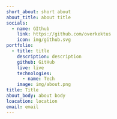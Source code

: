 ```yaml
---
short_about: short about
about_title: about title
socials:
  - name: GIthub
    link: https://github.com/overkektus
    icon: img/github.svg
portfolio:
  - title: title
    description: description
    github: GitHub
    live: live
    technologies:
      - name: Tech
    image: img/about.png
title: Title
about_body: about body
loacation: location
email: email
---
```

